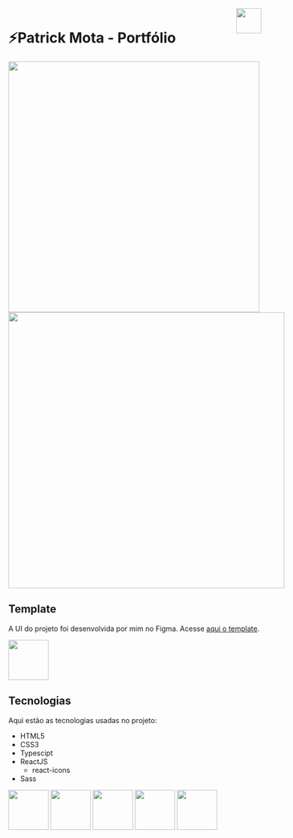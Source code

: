 <img height="50em" align="right" src="https://user-images.githubusercontent.com/58093259/211449637-11b770e8-daa8-46c6-b695-8c6518407ccc.svg" />

# ⚡Patrick Mota - Portfólio
<div style="display: inline-block;">
 <img height="500em" src="https://user-images.githubusercontent.com/58093259/211448419-995eb5f9-8924-4118-bae4-c7d9ebbb708b.png" />
 <img height="550em"" src="https://user-images.githubusercontent.com/58093259/211448466-9bf82dfb-1446-4e94-b87f-a8399e70db38.png" />
</div>

## Template
A UI do projeto foi desenvolvida por mim no Figma.
Acesse [aqui o template](https://www.figma.com/file/hrm4uGylVQuFF67cQYCRDm/Projeto-Site?node-id=0%3A1&t=mik2EMVPTSL39tJd-1).

<img height="80em" src="https://cdn.jsdelivr.net/gh/devicons/devicon/icons/figma/figma-original.svg" />

## Tecnologias

Aqui estão as tecnologias usadas no projeto:
 - HTML5
 - CSS3
 - Typescipt
 - ReactJS
   - react-icons
 - Sass
<div style="display: inline-block;">
 <img height="80em" src="https://cdn.jsdelivr.net/gh/devicons/devicon/icons/react/react-original.svg" />
 <img height="80em" src="https://cdn.jsdelivr.net/gh/devicons/devicon/icons/typescript/typescript-original.svg" />
 <img height="80em" src="https://cdn.jsdelivr.net/gh/devicons/devicon/icons/sass/sass-original.svg" />
 <img height="80em" src="https://cdn.jsdelivr.net/gh/devicons/devicon/icons/html5/html5-original.svg" />
 <img height="80em" src="https://cdn.jsdelivr.net/gh/devicons/devicon/icons/css3/css3-original.svg" />
</div>
